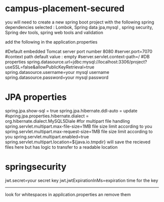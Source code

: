 # campus-placement-secured
you will need to create a new spring boot project with the following spring dependencies selected :
Lombok, Spring data jpa,mysql , spring security, Spring dev tools, spring web tools and validation

add the following in the application.properties

#Default embedded Tomcat server port number 8080
#server.port=7070
#context path default value : empty
#server.servlet.context-path=/
#DB properties
spring.datasource.url=jdbc:mysql://localhost:3306/project?useSSL=false&allowPublicKeyRetrieval=true
spring.datasource.username=your mysql username
spring.datasource.password=your mysql password
# JPA properties
spring.jpa.show-sql = true
spring.jpa.hibernate.ddl-auto = update
#spring.jpa.properties.hibernate.dialect = org.hibernate.dialect.MySQL5Diale
#for multipart file handling
spring.servlet.multipart.max-file-size=1MB file size limit according to you
spring.servlet.multipart.max-request-size=1MB file size limit according to you
spring.servlet.multipart.enabled=true
spring.servlet.multipart.location=${java.io.tmpdir} will save the recieved files here but has logic to transfer to a readable location

# springsecurity 
jwt.secret=your secret key
jwt.jwtExpirationInMs=expiration time for the key


---------------------------------------------------

look for whitespaces in appilcation.properties an remove them
